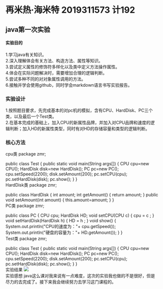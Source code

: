 # 再米热·海米特 2019311573 计192

## java第一次实验
#### 实验目的
1.学习java有关知识。<br/>
2.深入理解体会有关方法、构造方法、属性等知识。<br/>
3.尝试定义属性的修饰符多样化以及类中定义方法操作属性。<br/>
4.体会在实际问题解决时，需要增加合理的逻辑判断。<br/>
5.尝试多种不同的对对象属性调用的方法。<br/>
6.接触并学会使用github，同时学会markdown语言书写实验报告。<br/>
### 实验设计
1.按照题目要求，先完成基本的对pc机的模拟，含有CPU、HardDisk、PC三个类，以及最后一个Test类。<br/>
2.在基本完成的基础上，加入CPU的新属性品牌，并加入对CPU品牌和速度的逻辑判断；加入HD的新属性类型，同时有对HD的存储容量和类型的逻辑判断。<br/>
### 核心方法
 cpu类
package zmr;

public class Test {
public static void main(String args[]) {
	CPU cpu=new CPU();
	HardDisk disk=new HardDisk();
	PC pc=new PC();
	cpu.setSpeed(2200);
	disk.setAmount(200);
	pc.setCPU(cpu);
	pc.setHardDisk(disk);
	pc.show();
}
}<br/>
HardDisk类
package zmr;

public class HardDisk {
    int amount;
    int getAmount() {
    	return amount;
    }
    public void setAmount(int amount) {
    	this.amount=amount;
    }
}<br/>
PC类
package zmr;

public class PC {
    CPU cpu;
    HardDisk HD;
    void setCPU(CPU c) {
    	cpu = c ;
        }
    void setHardDisk(HardDisk h) {
    	HD = h ;
        }
    void show() {
    	System.out.println("CPU的速度为："+ cpu.getSpeed());
    	System.out.println("硬盘的容量为："+ HD.getAmount());
    }
}<br/>
Test类
package zmr;

public class Test {
public static void main(String args[]) {
	CPU cpu=new CPU();
	HardDisk disk=new HardDisk();
	PC pc=new PC();
	cpu.setSpeed(2200);
	disk.setAmount(200);
	pc.setCPU(cpu);
	pc.setHardDisk(disk);
	pc.show();
}
}<br/>
实验结果
![](https://github.com/zamirayhat/-/blob/main/%E5%BE%AE%E4%BF%A1%E5%9B%BE%E7%89%87_20201008195510.jpg)<br/>
实验感想
java这么课对我来说有一点难度，这次的实验我也做的不是很好，但是尽力的去完成了。接下来我会继续努力去学习这门课程的。
